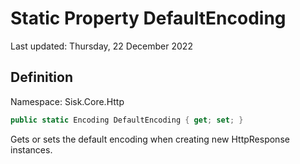 # Static Property DefaultEncoding
Last updated: Thursday, 22 December 2022

## Definition
Namespace: Sisk.Core.Http

```csharp
public static Encoding DefaultEncoding { get; set; }
```

Gets or sets the default encoding when creating new HttpResponse instances.

